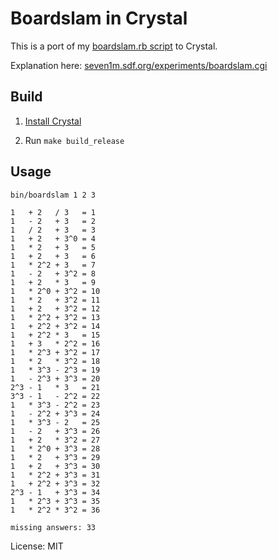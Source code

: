 # Boardslam in Crystal

This is a port of my [boardslam.rb script](https://gist.github.com/seven1m/6a36782b93f10fa15a2fc381fd91bfb1) to Crystal.

Explanation here: [seven1m.sdf.org/experiments/boardslam.cgi](http://seven1m.sdf.org/experiments/boardslam.cgi)

## Build

1. [Install Crystal](https://crystal-lang.org/docs/installation/)

2. Run `make build_release`

## Usage

```
bin/boardslam 1 2 3

1   + 2   / 3   = 1
1   - 2   + 3   = 2
1   / 2   + 3   = 3
1   + 2   + 3^0 = 4
1   * 2   + 3   = 5
1   + 2   + 3   = 6
1   * 2^2 + 3   = 7
1   - 2   + 3^2 = 8
1   + 2   * 3   = 9
1   * 2^0 + 3^2 = 10
1   * 2   + 3^2 = 11
1   + 2   + 3^2 = 12
1   * 2^2 + 3^2 = 13
1   + 2^2 + 3^2 = 14
1   + 2^2 * 3   = 15
1   + 3   * 2^2 = 16
1   * 2^3 + 3^2 = 17
1   * 2   * 3^2 = 18
1   * 3^3 - 2^3 = 19
1   - 2^3 + 3^3 = 20
2^3 - 1   * 3   = 21
3^3 - 1   - 2^2 = 22
1   * 3^3 - 2^2 = 23
1   - 2^2 + 3^3 = 24
1   * 3^3 - 2   = 25
1   - 2   + 3^3 = 26
1   + 2   * 3^2 = 27
1   * 2^0 + 3^3 = 28
1   * 2   + 3^3 = 29
1   + 2   + 3^3 = 30
1   * 2^2 + 3^3 = 31
1   + 2^2 + 3^3 = 32
2^3 - 1   + 3^3 = 34
1   * 2^3 + 3^3 = 35
1   * 2^2 * 3^2 = 36

missing answers: 33
```

License: MIT
